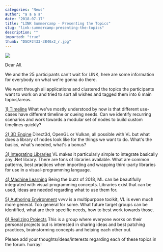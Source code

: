 ```yaml
---
categories: "News"
author: "a a a a"
date: "2018-07-17"
title: "LINK Summercamp - Presenting the Topics"
slug: "link-summercamp-presenting-the-topics"
description: ""
imported: "true"
thumb: "DSCF2433-3840x2_r.jpg"
---
```



![](DSCF2433-3840x2_r.jpg) 



Dear All.

We and the 25 participants can't wait for LINK, here are some information for everybody on what we're gonna do there.

We went through all applications and clustered the topics the participants want to work on and tried to sort all wishes and tagged them into 6 main topics/areas.

[1) Timeline](https://discourse.vvvv.org/t/link-topics-1-timeline/)
What we've mostly understood by now is that different use-cases have different timeline or cueing needs. Can we identify recurring scenarios and work towards a modular set of nodes to build custom timelines quickly?

[2) 3D Engine](https://discourse.vvvv.org/t/link-topics-2-3d-engine/)
Direct3d, OpenGL or Vulkan, all possible with VL but what does a library of nodes look like for the things we want to do. What's the basics, what's needed, what's a bonus? 

[3) Integrating Libraries](https://discourse.vvvv.org/t/link-topics-3-integrating-libraries/)
VL makes it particularly simple to integrate basically any .Net library. There are tons of libraries available. What are common patterns, best practices when importing and wrapping third-party libraries for use in a visual-programming language. 

[4) Machine Learning](https://discourse.vvvv.org/t/link-topics-4-machine-learning/)
Being the buzz of 2018, ML can be beautifully integrated with visual programming concepts. Libraries exist that can be used, ideas are needed regarding what to use them for. 

[5) Authoring Environment](https://discourse.vvvv.org/t/link-topics-5-authoring-environment/)
vvvv is a multipurpose toolkit, VL is even much more general. Too general for some. What future target groups can be identified, what are their specific needs, how to best work towards those.

[6) Realizing Projects](https://discourse.vvvv.org/t/link-topics-6-realizing-projects/)
This is a group where everyone works on their personal projects but is interested in sharing ideas and best patching practices, brainstorming concepts and helping each other out.

Please add your thoughts/ideas/interests regarding each of these topics in the forum. 
hurray!